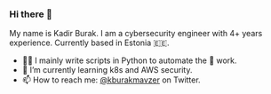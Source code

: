 ### Hi there :wave:

My name is Kadir Burak. I am a cybersecurity engineer with 4+ years experience. Currently based in Estonia 🇪🇪.

- 👨‍💻 I mainly write scripts in Python to automate the :monkey: work.
- 🌱 I’m currently learning k8s and AWS security.
- 📫 How to reach me: [@kburakmavzer](https://twitter.com/kburakmavzer) on Twitter.

